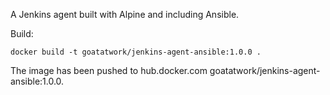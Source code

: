 A Jenkins agent built with Alpine and including Ansible.

Build:
```shell
docker build -t goatatwork/jenkins-agent-ansible:1.0.0 .
```

The image has been pushed to hub.docker.com  goatatwork/jenkins-agent-ansible:1.0.0.
